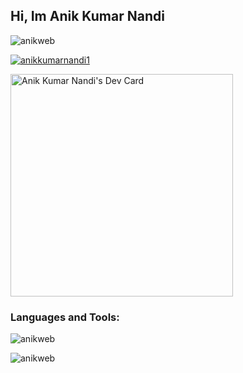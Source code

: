 <h2>Hi, Im Anik Kumar Nandi</h2>
<p align="left"> <img src="https://komarev.com/ghpvc/?username=anikweb&label=Profile%20views&color=0e75b6&style=flat" alt="anikweb" /> </p>
<p align="left"> <a href="https://twitter.com/anikkumarnandi1" target="blank"><img src="https://img.shields.io/twitter/follow/anikkumarnandi1?logo=twitter&style=for-the-badge" alt="anikkumarnandi1" /></a> </p>
<a href="https://app.daily.dev/anikkumarnandi"><img src="https://api.daily.dev/devcards/v2/C5hzxs14dG7TQ8UMMkKSK.png?type=default&r=izj" width="356" alt="Anik Kumar Nandi's Dev Card"/></a>
<h3 align="left">Languages and Tools:</h3>

<p><img align="center" src="https://github-readme-streak-stats.herokuapp.com/?user=anikweb&" alt="anikweb" /></p>
<p><img align="left" src="https://github-readme-stats.vercel.app/api/top-langs?username=anikweb&show_icons=true&locale=en&layout=compact" alt="anikweb" /></p>
